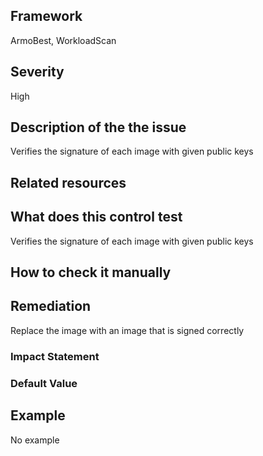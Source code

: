 ## Framework
ArmoBest, WorkloadScan
 
## Severity
High

## Description of the the issue
Verifies the signature of each image with given public keys
 
## Related resources

## What does this control test
Verifies the signature of each image with given public keys
 
## How to check it manually

## Remediation
Replace the image with an image that is signed correctly
 
### Impact Statement

### Default Value

## Example
No example
